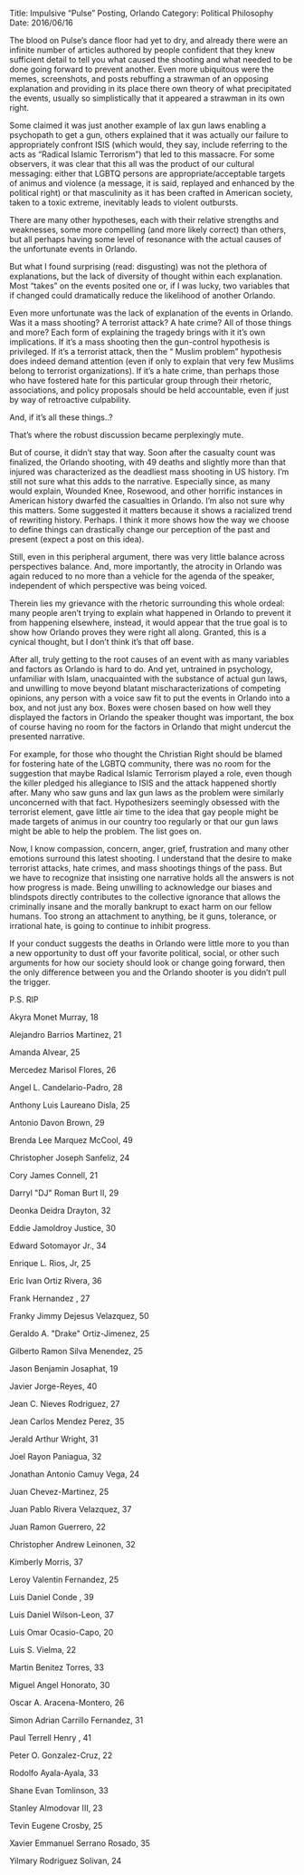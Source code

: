 Title: Impulsive “Pulse” Posting, Orlando
Category: Political Philosophy
Date: 2016/06/16

The blood on Pulse’s dance floor had yet to dry, and already there were an infinite number of articles authored by people confident that they knew sufficient detail to tell you what caused the shooting and what needed to be done going forward to prevent another. Even more ubiquitous were the memes, screenshots, and posts rebuffing a strawman of an opposing explanation and providing in its place there own theory of what precipitated the events, usually so simplistically that it appeared a strawman in its own right.

Some claimed it was just another example of lax gun laws enabling a psychopath to get a gun, others explained that it was actually our failure to appropriately confront ISIS (which would, they say, include referring to the acts as “Radical Islamic Terrorism”) that led to this massacre. For some observers, it was clear that this all was the product of our cultural messaging: either that LGBTQ persons are appropriate/acceptable targets of animus and violence (a message, it is said, replayed and enhanced by the political right) or that masculinity as it has been crafted in American society, taken to a toxic extreme, inevitably leads to violent outbursts.

There are many other hypotheses, each with their relative strengths and weaknesses, some more compelling (and more likely correct) than others, but all perhaps having some level of resonance with the actual causes of the unfortunate events in Orlando.

But what I found surprising (read: disgusting) was not the plethora of explanations, but the lack of diversity of thought within each explanation. Most “takes” on the events posited one or, if I was lucky, two variables that if changed could dramatically reduce the likelihood of another Orlando.

Even more unfortunate was the lack of explanation of the events in Orlando. Was it a mass shooting? A terrorist attack? A hate crime? All of those things and more? Each form of explaining the tragedy brings with it it’s own implications. If it’s a mass shooting then the gun-control hypothesis is privileged. If it’s a terrorist attack, then the  “ Muslim problem” hypothesis does indeed demand attention (even if only to explain that very few Muslims belong to terrorist organizations). If it’s a hate crime, than perhaps those who have fostered hate for this particular group through their rhetoric, associations, and policy proposals should be held accountable, even if just by way of retroactive culpability.

And, if it’s all these things..?

That’s where the robust discussion became perplexingly mute.

But of course, it didn’t stay that way. Soon after the casualty count was finalized, the Orlando shooting, with 49 deaths and slightly more than that injured was characterized as the deadliest mass shooting in US history. I’m still not sure what this adds to the narrative. Especially since, as many would explain, Wounded Knee, Rosewood, and other horrific instances in American history dwarfed the casualties in Orlando. I’m also not sure why this matters. Some suggested it matters because it shows a racialized trend of rewriting history. Perhaps. I think it more shows how the way we choose to define things can drastically change our perception of the past and present (expect a post on this idea).

Still, even in this peripheral argument, there was very little balance across perspectives balance. And, more importantly, the atrocity in Orlando was again reduced to no more than a vehicle for the agenda of the speaker, independent of which perspective was being voiced.

Therein lies my grievance with the rhetoric surrounding this whole ordeal: many people aren’t trying to explain what happened in Orlando to prevent it from happening elsewhere, instead, it would appear that the true goal is to show how Orlando proves they were right all along. Granted, this is a cynical thought, but I don’t think it’s that off base.

After all, truly getting to the root causes of an event with as many variables and factors as Orlando is hard to do. And yet, untrained in psychology, unfamiliar with Islam, unacquainted with the substance of actual gun laws, and unwilling to move beyond blatant mischaracterizations of competing opinions, any person with a voice saw fit to put the events in Orlando into a box, and not just any box. Boxes were chosen based on how well they displayed the factors in Orlando the speaker thought was important, the box of course having no room for the factors in Orlando that might undercut the presented narrative.

For example, for those who thought the Christian Right should be blamed for fostering hate of the LGBTQ community, there was no room for the suggestion that maybe Radical Islamic Terrorism played a role, even though the killer pledged his allegiance to ISIS and the attack happened shortly after. Many who saw guns and lax gun laws as the problem were similarly unconcerned with that fact. Hypothesizers seemingly obsessed with the terrorist element, gave little air time to the idea that gay people might be made targets of animus in our country too regularly or that our gun laws might be able to help the problem. The list goes on.

Now, I know compassion, concern, anger, grief, frustration and many other emotions surround this latest shooting. I understand that the desire to make terrorist attacks, hate crimes, and mass shootings things of the pass. But we have to recognize that insisting one narrative holds all the answers is not how progress is made. Being unwilling to acknowledge our biases and blindspots directly contributes to the collective ignorance that allows the criminally insane and the morally bankrupt to exact harm on our fellow humans. Too strong an attachment to anything, be it guns, tolerance, or irrational hate, is going to continue to inhibit progress.

If your conduct suggests the deaths in Orlando were little more to you than a new opportunity to dust off your favorite political, social, or other such arguments for how our society should look or change going forward, then the only difference between you and the Orlando shooter is you didn’t pull the trigger.

P.S. RIP
 
 Akyra Monet Murray, 18 
 
 Alejandro Barrios Martinez, 21 
 
 Amanda Alvear, 25  
 
 Mercedez Marisol Flores, 26 
 
 Angel L. Candelario-Padro, 28 
 
 Anthony Luis Laureano Disla, 25 
 
 Antonio Davon Brown, 29 
 
 Brenda Lee Marquez McCool, 49 
 
 Christopher Joseph Sanfeliz, 24 
 
 Cory James Connell, 21 
 
 Darryl "DJ" Roman Burt II, 29 
 
 Deonka Deidra Drayton, 32 
 
 Eddie Jamoldroy Justice, 30 
 
 Edward Sotomayor Jr., 34 
 
 Enrique L. Rios, Jr, 25 
 
 Eric Ivan Ortiz Rivera, 36 
 
 Frank Hernandez , 27 
 
 Franky Jimmy Dejesus Velazquez, 50 
 
 Geraldo A. "Drake" Ortiz-Jimenez, 25 
 
 Gilberto Ramon Silva Menendez, 25 
 
 Jason Benjamin Josaphat, 19 
 
 Javier Jorge-Reyes, 40 
 
 Jean C. Nieves Rodriguez, 27 
 
 Jean Carlos Mendez Perez, 35 
 
 Jerald Arthur Wright, 31 
 
 Joel Rayon Paniagua, 32 
 
 Jonathan Antonio Camuy Vega, 24 
 
 Juan Chevez-Martinez, 25 
 
 Juan Pablo Rivera Velazquez, 37 
 
 Juan Ramon Guerrero, 22  
 
 Christopher Andrew Leinonen, 32 
 
 Kimberly Morris, 37 
 
 Leroy Valentin Fernandez, 25 
 
 Luis Daniel Conde , 39 
 
 Luis Daniel Wilson-Leon, 37 
 
 Luis Omar Ocasio-Capo, 20 
 
 Luis S. Vielma, 22 
 
 Martin Benitez Torres, 33 
 
 Miguel Angel Honorato, 30 
 
 Oscar A. Aracena-Montero, 26 
 
 Simon Adrian Carrillo Fernandez, 31 
 
 Paul Terrell Henry , 41 
 
 Peter O. Gonzalez-Cruz, 22 
 
 Rodolfo Ayala-Ayala, 33 
 
 Shane Evan Tomlinson, 33 
 
 Stanley Almodovar III, 23 
 
 Tevin Eugene Crosby, 25 
 
 Xavier Emmanuel Serrano Rosado, 35 
 
 Yilmary Rodriguez Solivan, 24 

